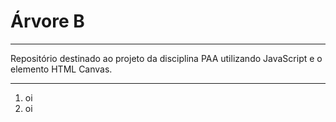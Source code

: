 # Árvore B
<hr/>
Repositório destinado ao projeto da disciplina PAA utilizando JavaScript e o elemento HTML Canvas.
<hr/>
<ol>
  <li>
    oi
  </li>
  <li>
    oi
  </li>
</ol>
